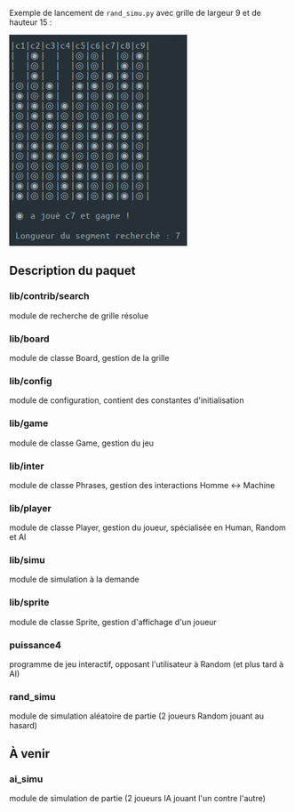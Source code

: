 Exemple de lancement de `rand_simu.py`  avec grille de largeur 9 et de hauteur 15 :

![Capture d'écran de rand_simu.py](rand_simu-w9-h15-s7.jpg)

## Description du paquet

### lib/contrib/search

module de recherche de grille résolue

### lib/board

module de classe Board, gestion de la grille

### lib/config

module de configuration, contient des constantes d'initialisation

### lib/game

module de classe Game, gestion du jeu

### lib/inter
module de classe Phrases, gestion des interactions Homme <-> Machine

### lib/player

module de classe Player, gestion du joueur, spécialisée en Human, Random et AI

### lib/simu

module de simulation à la demande

### lib/sprite

module de classe Sprite, gestion d'affichage d'un joueur

### puissance4
programme de jeu interactif, opposant l'utilisateur à Random (et plus tard à AI)

### rand_simu

module de simulation aléatoire de partie (2 joueurs Random jouant au hasard)

## À venir

### ai_simu
module de simulation de partie (2 joueurs IA jouant l'un contre l'autre)
